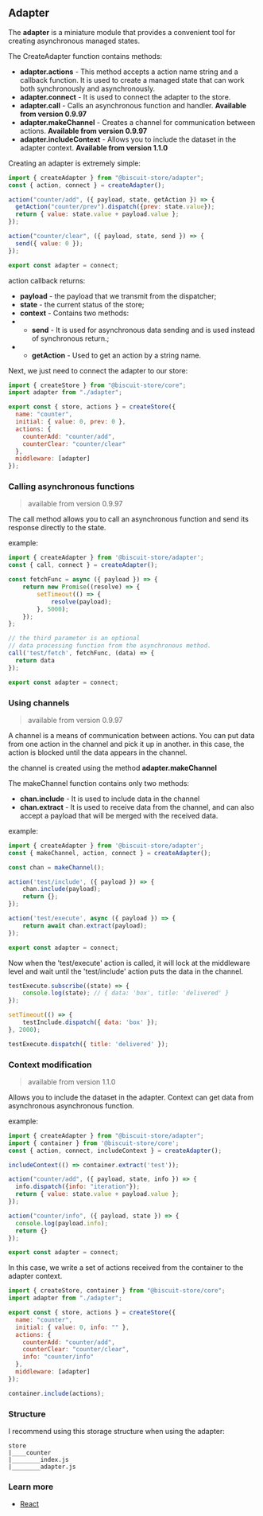 ## Adapter
The **adapter** is a miniature module that provides a convenient tool for creating asynchronous managed states.

The CreateAdapter function contains methods:
- **adapter.actions** - This method accepts a action name string and a callback function. It is used to create a managed state that can work both synchronously and asynchronously.
- **adapter.connect** - It is used to connect the adapter to the store.
- **adapter.call** - Calls an asynchronous function and handler. **Available from version 0.9.97**
- **adapter.makeChannel** - Creates a channel for communication between actions. **Available from version 0.9.97**
- **adapter.includeContext** - Allows you to include the dataset in the adapter context. **Available from version 1.1.0**

Creating an adapter is extremely simple:
```javascript
import { createAdapter } from "@biscuit-store/adapter";
const { action, connect } = createAdapter();

action("counter/add", ({ payload, state, getAction }) => {
  getAction("counter/prev").dispatch({prev: state.value});
  return { value: state.value + payload.value };
});

action("counter/clear", ({ payload, state, send }) => {
  send({ value: 0 });
});

export const adapter = connect;
```
action callback returns:
- **payload** - the payload that we transmit from the dispatcher;
- **state** - the current status of the store;
- **context** - Contains two methods:
- - **send** - It is used for asynchronous data sending and is used instead of synchronous return.;
- - **getAction** - Used to get an action by a string name.

Next, we just need to connect the adapter to our store:
```javascript
import { createStore } from "@biscuit-store/core";
import adapter from "./adapter";

export const { store, actions } = createStore({
  name: "counter",
  initial: { value: 0, prev: 0 },
  actions: {
    counterAdd: "counter/add",
    counterClear: "counter/clear"
  },
  middleware: [adapter]
});
```
### Calling asynchronous functions
> available from version 0.9.97

The call method allows you to call an asynchronous function and send its response directly to the state.

example:
```javascript
import { createAdapter } from '@biscuit-store/adapter';
const { call, connect } = createAdapter();

const fetchFunc = async ({ payload }) => {
    return new Promise((resolve) => {
        setTimeout(() => {
            resolve(payload);
        }, 5000);
    });
};

// the third parameter is an optional 
// data processing function from the asynchronous method.
call('test/fetch', fetchFunc, (data) => {
  return data
});

export const adapter = connect;
```

### Using channels
> available from version 0.9.97

A channel is a means of communication between actions. You can put data from one action in the channel and pick it up in another. in this case, the action is blocked until the data appears in the channel.

the channel is created using the method **adapter.makeChannel**

The makeChannel function contains only two methods:
- **chan.include** - It is used to include data in the channel
- **chan.extract** - It is used to receive data from the channel, and can also accept a payload that will be merged with the received data. 

example:
```javascript
import { createAdapter } from '@biscuit-store/adapter';
const { makeChannel, action, connect } = createAdapter();

const chan = makeChannel();

action('test/include', ({ payload }) => {
    chan.include(payload);
    return {};
});

action('test/execute', async ({ payload }) => {
    return await chan.extract(payload);
});

export const adapter = connect;
```
Now when the 'test/execute' action is called, it will lock at the middleware level and wait until the 'test/include' action puts the data in the channel.
```javascript
testExecute.subscribe((state) => {
    console.log(state); // { data: 'box', title: 'delivered' }
});

setTimeout(() => {
    testInclude.dispatch({ data: 'box' });
}, 2000);

testExecute.dispatch({ title: 'delivered' });
```

### Context modification
> available from version 1.1.0

Allows you to include the dataset in the adapter. Context can get data from asynchronous asynchronous function.

example:
```javascript
import { createAdapter } from "@biscuit-store/adapter";
import { container } from '@biscuit-store/core';
const { action, connect, includeContext } = createAdapter();

includeContext(() => container.extract('test'));

action("counter/add", ({ payload, state, info }) => {
  info.dispatch({info: "iteration"});
  return { value: state.value + payload.value };
});

action("counter/info", ({ payload, state }) => {
  console.log(payload.info);
  return {}
});

export const adapter = connect;
```
In this case, we write a set of actions received from the container to the adapter context.
```javascript
import { createStore, container } from "@biscuit-store/core";
import adapter from "./adapter";

export const { store, actions } = createStore({
  name: "counter",
  initial: { value: 0, info: "" },
  actions: {
    counterAdd: "counter/add",
    counterClear: "counter/clear",
    info: "counter/info"
  },
  middleware: [adapter]
});

container.include(actions);
```

### Structure
I recommend using this storage structure when using the adapter:

```
store
|____counter
|________index.js
|________adapter.js
```

### Learn more
 - [React](/docs/react)